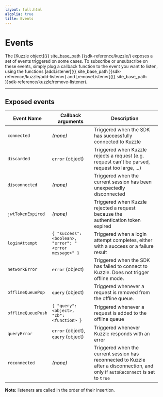 ```yaml
---
layout: full.html
algolia: true
title: Events
---
```


# Events

The [Kuzzle object]({{ site_base_path }}sdk-reference/kuzzle/) exposes a set of events triggered on some cases. To subscribe or unsubscribe on these events, simply plug a callback function to the event you want to listen, using the functions [addListener]({{ site_base_path }}sdk-reference/kuzzle/add-listener) and [removeListener]({{ site_base_path }}sdk-reference/kuzzle/remove-listener).

---

## Exposed events

| Event Name | Callback arguments | Description |
|------------|-------------|-------------|
| ``connected`` | _(none)_ | Triggered when the SDK has successfully connected to Kuzzle |
| `discarded` | `error` (object) | Triggered when Kuzzle rejects a request (e.g. request can't be parsed, request too large, ...) |
| ``disconnected`` | _(none)_ |  Triggered when the current session has been unexpectedly disconnected |
| ``jwtTokenExpired`` | _(none)_ |  Triggered when Kuzzle rejected a request because the authentication token expired |
| ``loginAttempt`` | `{ "success": <boolean>, "error": "<error message>" }` |  Triggered when a login attempt completes, either with a success or a failure result |
| ``networkError`` | `error` (object) | Triggered when the SDK has failed to connect to Kuzzle. Does not trigger offline mode. |
| ``offlineQueuePop`` | `query` (object) | Triggered whenever a request is removed from the offline queue. |
| ``offlineQueuePush`` | `{ "query": <object>, "cb": <function> }` | Triggered whenever a request is added to the offline queue |
| ``queryError`` | `error` (object), `query` (object) | Triggered whenever Kuzzle responds with an error |
| ``reconnected`` | _(none)_ |  Triggered when the current session has reconnected to Kuzzle after a disconnection, and only if ``autoReconnect`` is set to ``true`` |


**Note:** listeners are called in the order of their insertion.
